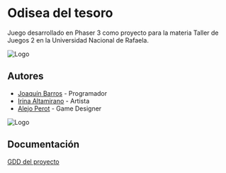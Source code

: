 
# Odisea del tesoro

Juego desarrollado en Phaser 3 como proyecto para la materia Taller de Juegos 2 en la Universidad Nacional de Rafaela. 


![Logo](https://dev-to-uploads.s3.amazonaws.com/uploads/articles/th5xamgrr6se0x5ro4g6.png)


## Autores

- [Joaquín Barros](https://github.com/joakobarros) - Programador
- [Irina Altamirano](https://github.com/irialt) - Artista
- [Alejo Perot](https://github.com/alekate) - Game Designer

![Logo](https://dev-to-uploads.s3.amazonaws.com/uploads/articles/th5xamgrr6se0x5ro4g6.png)

## Documentación

[GDD del proyecto](https://drive.google.com/file/d/1yPDtBnwxiQ4VZjboKTmHLUOELTrphn4s/view?usp=share_link)
